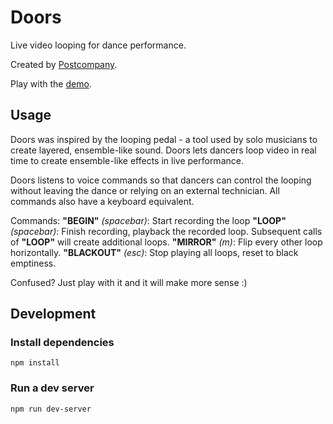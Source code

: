 # Doors

Live video looping for dance performance.

Created by [Postcompany](https://www.instagram.com/postcompany_dance/).

Play with the [demo](https://jonahkagan.github.io/doors/app.html).

## Usage

Doors was inspired by the looping pedal - a tool used by solo musicians to create layered, ensemble-like sound. Doors lets dancers loop video in real time to create ensemble-like effects in live performance.

Doors listens to voice commands so that dancers can control the looping without leaving the dance or relying on an external technician. All commands also have a keyboard equivalent.

Commands:
**"BEGIN"** _(spacebar)_: Start recording the loop
**"LOOP"** _(spacebar)_: Finish recording, playback the recorded loop. Subsequent calls of **"LOOP"** will create additional loops.
**"MIRROR"** _(m)_: Flip every other loop horizontally.
**"BLACKOUT"** _(esc)_: Stop playing all loops, reset to black emptiness.

Confused? Just play with it and it will make more sense :)

## Development

### Install dependencies

    npm install

### Run a dev server

    npm run dev-server
